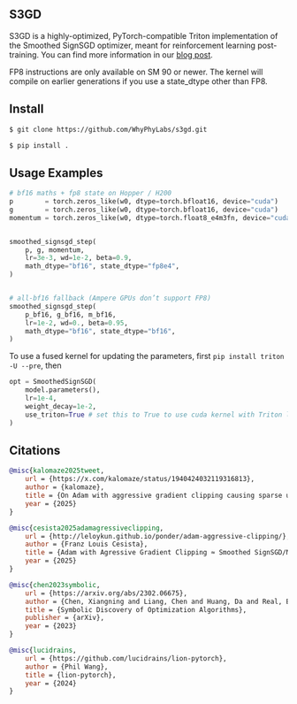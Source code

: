 ## S3GD

S3GD is a highly-optimized, PyTorch-compatible Triton implementation of the Smoothed SignSGD optimizer, meant for reinforcement learning post-training. You can find more information in our <a href="https://whyphy.ai/blog">blog post</a>.  
  
FP8 instructions are only available on SM 90 or newer. The kernel will compile on earlier generations if you use a state_dtype other than FP8.

## Install 

```bash
$ git clone https://github.com/WhyPhyLabs/s3gd.git

$ pip install .
```

## Usage Examples

```python
# bf16 maths + fp8 state on Hopper / H200
p        = torch.zeros_like(w0, dtype=torch.bfloat16, device="cuda")
g        = torch.zeros_like(w0, dtype=torch.bfloat16, device="cuda")
momentum = torch.zeros_like(w0, dtype=torch.float8_e4m3fn, device="cuda")


smoothed_signsgd_step(
    p, g, momentum,
    lr=3e-3, wd=1e-2, beta=0.9,
    math_dtype="bf16", state_dtype="fp8e4",
)


# all-bf16 fallback (Ampere GPUs don’t support FP8)
smoothed_signsgd_step(
    p_bf16, g_bf16, m_bf16,
    lr=1e-2, wd=0., beta=0.95,
    math_dtype="bf16", state_dtype="bf16",
)
```

To use a fused kernel for updating the parameters, first `pip install triton -U --pre`, then

```python
opt = SmoothedSignSGD(
    model.parameters(),
    lr=1e-4,
    weight_decay=1e-2,
    use_triton=True # set this to True to use cuda kernel with Triton lang
)
```

## Citations

```bibtex
@misc{kalomaze2025tweet,
	url = {https://x.com/kalomaze/status/1940424032119316813},
	author = {kalomaze},
	title = {On Adam with aggressive gradient clipping causing sparse updates},
	year = {2025}
}
```

```bibtex
@misc{cesista2025adamagressiveclipping,
	url = {http://leloykun.github.io/ponder/adam-aggressive-clipping/},
	author = {Franz Louis Cesista},
	title = {Adam with Agressive Gradient Clipping ≈ Smoothed SignSGD/NormSGD},
	year = {2025}
}
```

```bibtex
@misc{chen2023symbolic,
	url = {https://arxiv.org/abs/2302.06675},
	author = {Chen, Xiangning and Liang, Chen and Huang, Da and Real, Esteban and Wang, Kaiyuan and Liu, Yao and Pham, Hieu and Dong, Xuanyi and Luong, Thang and Hsieh, Cho-Jui and Lu, Yifeng and Le, Quoc V.},
	title = {Symbolic Discovery of Optimization Algorithms},
	publisher = {arXiv},
	year = {2023}
}
```

```bibtex
@misc{lucidrains,
	url = {https://github.com/lucidrains/lion-pytorch},
	author = {Phil Wang},
	title = {lion-pytorch},
	year = {2024}
}
```
